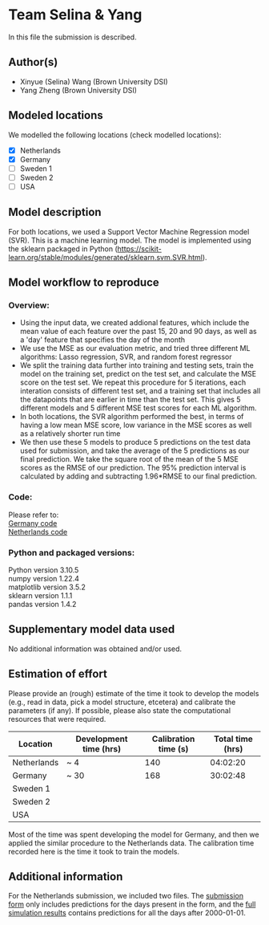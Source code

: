 # Team Selina & Yang

In this file the submission is described. 

## Author(s)

- Xinyue (Selina) Wang (Brown University DSI)
- Yang Zheng (Brown University DSI)

## Modeled locations

We modelled the following locations (check modelled locations):

- [x] Netherlands
- [x] Germany
- [ ] Sweden 1
- [ ] Sweden 2
- [ ] USA

## Model description


For both locations, we used a Support Vector Machine Regression model (SVR). This is a machine learning model. The model is implemented using the sklearn packaged in Python (https://scikit-learn.org/stable/modules/generated/sklearn.svm.SVR.html).



## Model workflow to reproduce

### Overview:
- Using the input data, we created addional features, which include the mean value of each feature over the past 15, 20 and 90 days, as well as a 'day' feature that specifies the day of the month
- We use the MSE as our evaluation metric, and tried three different ML algorithms: Lasso regression, SVR, and random forest regressor
- We split the training data further into training and testing sets, train the model on the training set, predict on the test set, and calculate the MSE score on the test set. We repeat this procedure for 5 iterations, each interation consists of different test set, and a training set that includes all the datapoints that are earlier in time than the test set. This gives 5 different models and 5 different MSE test scores for each ML algorithm.
- In both locations, the SVR algorithm performed the best, in terms of having a low mean MSE score, low variance in the MSE scores as well as a relatively shorter run time
- We then use these 5 models to produce 5 predictions on the test data used for submission, and take the average of the 5 predictions as our final prediction. We take the square root of the mean of the 5 MSE scores as the RMSE of our prediction. The 95% prediction interval is calculated by adding and subtracting 1.96*RMSE to our final prediction.

### Code:
Please refer to: \
[Germany code](Germany_prediction.ipynb)\
[Netherlands code](Netherlands_prediction.ipynb)

### Python and packaged versions:
Python version 3.10.5\
numpy version 1.22.4\
matplotlib version 3.5.2\
sklearn version 1.1.1\
pandas version 1.4.2


## Supplementary model data used

No additional information was obtained and/or used.

## Estimation of effort

Please provide an (rough) estimate of the time it took to develop the models (e.g., read in data, pick a model 
structure, etcetera) and calibrate the parameters (if any). If possible, please also state the computational resources that 
were required.

| Location    | Development time (hrs) | Calibration time (s) | Total time (hrs) | 
|-------------|------------------------|----------------------|------------------|
| Netherlands | ~ 4                    | 140                  | 04:02:20         |
| Germany     | ~ 30                   | 168                  | 30:02:48         |
| Sweden 1    |                        |                      |                  |
| Sweden 2    |                        |                      |                  |
| USA         |                        |                      |                  |

Most of the time was spent developing the model for Germany, and then we applied the similar procedure to the Netherlands data. The calibration time recorded here is the time it took to train the models.


## Additional information

For the Netherlands submission, we included two files. The [submission form](submission_form_Netherlands.csv) only includes predictions for the days present in the form, and the [full simulation results](full_simulation_results_Netherlands.csv) contains predictions for all the days after 2000-01-01.
